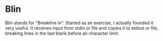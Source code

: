 # Blin

Blin stands for "Breakline in". Started as an exercise, I actually founded it very useful. It receives input from stdin or file and copies it to stdout or file, breaking lines in the last blank before an character limit.
